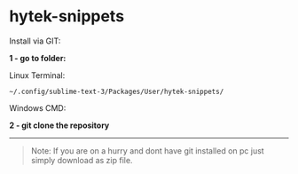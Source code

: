 # hytek-snippets


Install via GIT:

  **1 - go to folder:**

  Linux Terminal: 

   `~/.config/sublime-text-3/Packages/User/hytek-snippets/`

  Windows CMD: 

  **2 - git clone the repository**


---
> Note: If you are on a hurry and dont have git installed on pc just simply download as zip file.
